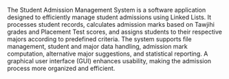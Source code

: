 The Student Admission Management System is a software application designed to efficiently manage student admissions using Linked Lists.
It processes student records, calculates admission marks based on Tawjihi grades and Placement Test scores, and assigns students to their respective majors according to predefined criteria. The system supports file management, student and major data handling,
admission mark computation, alternative major suggestions, and statistical reporting. A graphical user interface (GUI) enhances usability, making the admission process more organized and efficient.
